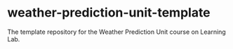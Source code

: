 # weather-prediction-unit-template
The template repository for the Weather Prediction Unit course on Learning Lab.
